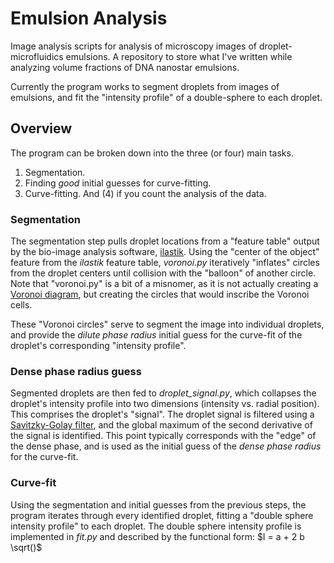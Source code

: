 # Emulsion Analysis

Image analysis scripts for analysis of microscopy images of droplet-microfluidics emulsions. 
A repository to store what I've written while analyzing volume fractions of DNA nanostar emulsions. 

Currently the program works to segment droplets from images of emulsions, and fit the "intensity profile" of a double-sphere to each droplet. 

## Overview
The program can be broken down into the three (or four) main tasks. 
  1. Segmentation.
  2. Finding *good* initial guesses for curve-fitting.
  3. Curve-fitting.
And (4) if you count the analysis of the data.

### Segmentation
The segmentation step pulls droplet locations from a "feature table" output by the bio-image analysis software, [ilastik](https://www.ilastik.org/). Using the "center of the object" feature from the _ilastik_ feature table, _voronoi.py_ iteratively "inflates" circles from the droplet centers until collision with the "balloon" of another circle. Note that "voronoi.py" is a bit of a misnomer, as it is not actually creating a [Voronoi diagram](https://en.wikipedia.org/wiki/Voronoi_diagram), but creating the circles that would inscribe the Voronoi cells. 

These "Voronoi circles" serve to segment the image into individual droplets, and provide the _dilute phase radius_ initial guess for the curve-fit of the droplet's corresponding "intensity profile".

### Dense phase radius guess
Segmented droplets are then fed to *droplet_signal.py*, which collapses the droplet's intensity profile into two dimensions (intensity vs. radial position). This comprises the droplet's "signal". The droplet signal is filtered using a [Savitzky-Golay filter](https://pubs.acs.org/doi/10.1021/ac60214a047), and the global maximum of the second derivative of the signal is identified. This point typically corresponds with the "edge" of the dense phase, and is used as the initial guess of the _dense phase radius_ for the curve-fit.

### Curve-fit
Using the segmentation and initial guesses from the previous steps, the program iterates through every identified droplet, fitting a "double sphere intensity profile" to each droplet. The double sphere intensity profile is implemented in _fit.py_ and described by the functional form:
$I = a + 2 b \sqrt()$
